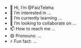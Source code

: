 - 👋 Hi, I’m @FaizTeleha
- 👀 I’m interested in ...
- 🌱 I’m currently learning ...
- 💞️ I’m looking to collaborate on ...
- 📫 How to reach me ...
- 😄 Pronouns: ...
- ⚡ Fun fact: ...

<!---
FaizTeleha/FaizTeleha is a ✨ special ✨ repository because its `README.md` (this file) appears on your GitHub profile.
You can click the Preview link to take a look at your changes.
--->
